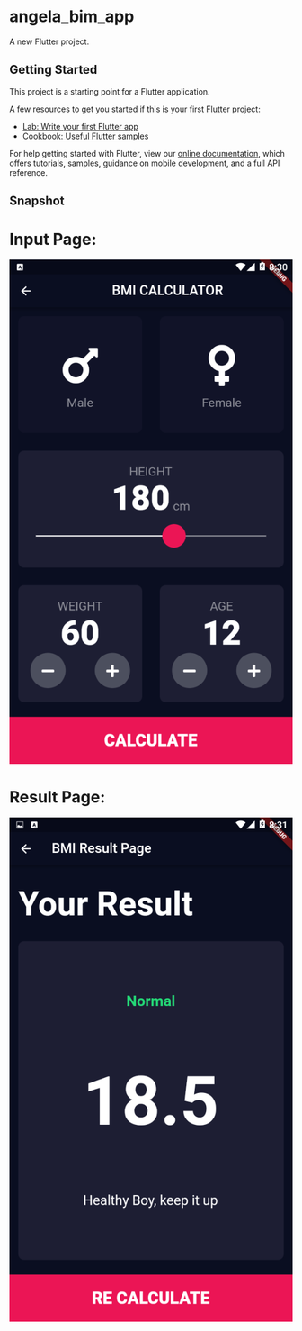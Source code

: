 # angela_bim_app

A new Flutter project.

## Getting Started

This project is a starting point for a Flutter application.

A few resources to get you started if this is your first Flutter project:

- [Lab: Write your first Flutter app](https://flutter.dev/docs/get-started/codelab)
- [Cookbook: Useful Flutter samples](https://flutter.dev/docs/cookbook)

For help getting started with Flutter, view our 
[online documentation](https://flutter.dev/docs), which offers tutorials, 
samples, guidance on mobile development, and a full API reference.

## Snapshot
# Input Page: 
![alt text](https://github.com/TheKetan2/FlutterTrack/blob/master/snapshots/ui.png)

# Result Page:
![alt text](https://github.com/TheKetan2/FlutterTrack/blob/master/snapshots/result.png)
